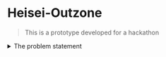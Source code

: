 # Heisei-Outzone

> This is a prototype developed for a hackathon

<details>
  <summary>The problem statement</summary>
In the face of natural disasters, a country's resilience is put to the test as various organizations and individuals, including the government, rush to provide resources such as food, water, medicine, clothing, and shelter equipment. While the outpouring of support is commendable, the lack of a centralized agency coordinating based on ground realities creates challenges. This often results in an excess of certain items, while crucial necessities may be lacking. Compounding the issue is the lack of electricity and mobile networks in disaster-stricken areas.

For instance, in a flood scenario, well-meaning donors may contribute perishable items like rice, even though the immediate need could be for clean drinking water or basic medicines to address common ailments like fever, stomach pain, and diarrhea. Unfortunately, the excess rice may spoil due to inadequate storage or remain unused.

In the era of increasing climate change-related events, the frequency of such disasters is rising. Recognizing the urgency of the situation, hackfest team invites participants to devise innovative solutions to address the following challenges:

Solving Supply-Demand Issues: Propose strategies to balance the supply of donated goods with the actual demand on the ground. Matching the Supply-Demand: Develop systems or tools to efficiently match available resources with the specific needs of affected areas. Validating Requirements: Create mechanisms to validate and verify the actual requirements, ensuring that donations align with the most pressing needs. Broadcasting Requirements: Devise methods to effectively broadcast the identified needs to potential donors, taking into account the challenges of limited electricity and mobile networks. Ensuring Timely Fulfillment: Implement solutions that facilitate the timely delivery of required resources to affected regions, minimizing delays and bottlenecks. Real-time Requirement Updates: Explore ideas for maintaining up-to-date information on evolving needs, allowing for dynamic adjustments to donation efforts.
</details>
